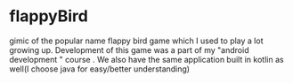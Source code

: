 # flappyBird
gimic of the popular name flappy bird game which I used to play a lot growing up. Development of this game was a part of my "android development " course . We also have the same application built in kotlin as well(I choose java for easy/better understanding)
